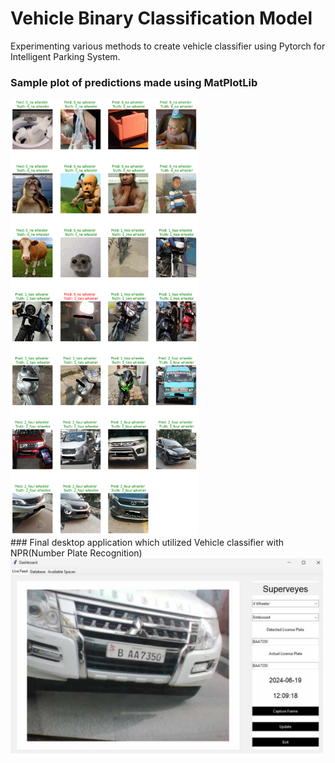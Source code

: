 # Vehicle Binary Classification Model 
Experimenting various methods to create vehicle classifier using Pytorch for Intelligent Parking System.

### Sample plot of predictions made using MatPlotLib</i></figcaption>
<img src="https://github.com/yunidh/vehicle_classifier/blob/main/images/result.png" width="300">

<br>
### Final desktop application which utilized Vehicle classifier with NPR(Number Plate Recognition)
<img src="https://github.com/yunidh/vehicle_classifier/blob/main/images/desktop%20example.jpg"width="500">
  

